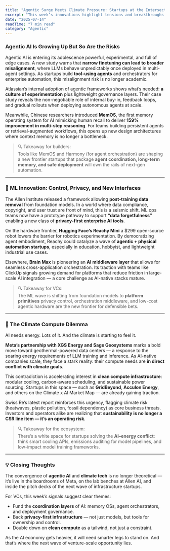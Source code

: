 ```yaml
---
title: "Agentic Surge Meets Climate Pressure: Startups at the Intersection of AI Autonomy and Sustainability"
excerpt: "This week’s innovations highlight tensions and breakthroughs in agentic AI, privacy-first ML, and climate-ready infrastructure. From MemOS to Meta's geothermal ambitions, the future of compute is converging with clean tech."
date: "2025-07-14"
readTime: "7 min read"
category: "Agentic"
---
```


### Agentic AI Is Growing Up  But So Are the Risks

Agentic AI is entering its adolescence  powerful, experimental, and full of edge cases. A new study warns that **narrow finetuning can lead to broader misalignment**, where LLMs behave unpredictably once deployed in multi-agent settings. As startups build **tool-using agents** and orchestrators for enterprise automation, this misalignment risk is no longer academic.

Atlassian’s internal adoption of agentic frameworks shows what’s needed: **a culture of experimentation** plus lightweight governance layers. Their case study reveals the non-negotiable role of internal buy-in, feedback loops, and gradual rollouts when deploying autonomous agents at scale.

Meanwhile, Chinese researchers introduced **MemOS**, the first memory operating system for AI  mimicking human recall to deliver **159% improvement in multi-step reasoning**. For teams building persistent agents or retrieval-augmented workflows, this opens up new design architectures where context memory is no longer a bottleneck.

> 🔍 Takeaway for builders:  
> Tools like MemOS and Harmony (for agent orchestration) are shaping a new frontier startups that package **agent coordination, long-term memory, and safe deployment** will own the rails of next-gen automation.

---

### 🔐 ML Innovation: Control, Privacy, and New Interfaces

The Allen Institute released a framework allowing **post-training data removal** from foundation models. In a world where data compliance, copyright, and user trust are front of mind, this is a seismic shift. ML ops teams now have a prototype pathway to support **“data forgetfulness”** enabling a new class of **privacy-first enterprise AI tools**.

On the hardware frontier, **Hugging Face’s Reachy Mini**  a $299 open-source robot lowers the barrier for robotics experimentation. By democratizing agent embodiment, Reachy could catalyze a wave of **agentic + physical automation startups**, especially in education, hobbyist, and lightweight industrial use cases.

Elsewhere, **Brain Max** is pioneering an **AI middleware layer** that allows for seamless cross-application orchestration. Its traction with teams like ClickUp signals growing demand for platforms that reduce friction in large-scale AI integration — a core challenge as AI-native stacks mature.

> 🔍 Takeaway for VCs:  
> The ML wave is shifting from foundation models to **platform primitives**  privacy control, orchestration middleware, and low-cost agentic hardware are the new frontier for defensible bets.

---

### 🌱 The Climate Compute Dilemma

AI needs energy. Lots of it. And the climate is starting to feel it.

**Meta’s partnership with XGS Energy and Sage Geosystems** marks a bold move toward geothermal-powered data centers — a response to the soaring energy requirements of LLM training and inference. As AI-native companies scale, they face a stark reality: their compute needs are **in direct conflict with climate goals**.

This contradiction is accelerating interest in **clean compute infrastructure**: modular cooling, carbon-aware scheduling, and sustainable power sourcing. Startups in this space — such as **GridBeyond**, **Acculon Energy**, and others on the Climate x AI Market Map — are already gaining traction.

Swiss Re’s latest report reinforces this urgency, flagging climate risk (heatwaves, plastic pollution, fossil dependency) as core business threats. Investors and operators alike are realizing that **sustainability is no longer a CSR line item — it’s an operating risk**.

> 🔍 Takeaway for the ecosystem:  
> There’s a white space for startups solving the **AI–energy conflict**: think smart cooling APIs, emissions auditing for model pipelines, and low-impact model training frameworks.

---

### 💡 Closing Thoughts

The convergence of **agentic AI** and **climate tech** is no longer theoretical — it’s live in the boardrooms of Meta, on the lab benches at Allen AI, and inside the pitch decks of the next wave of infrastructure startups.

For VCs, this week’s signals suggest clear themes:
- Fund the **coordination layers** of AI: memory OSs, agent orchestrators, and deployment governance.
- Back **privacy-first infrastructure** — not just models, but tools for ownership and control.
- Double down on **clean compute** as a tailwind, not just a constraint.

As the AI economy gets heavier, it will need smarter legs to stand on. And that’s where the next wave of venture-scale opportunity lies.
